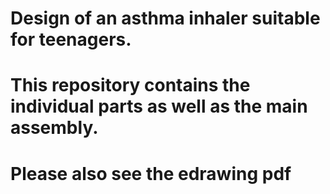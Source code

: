 # Design of an asthma inhaler suitable for teenagers. 
# This repository contains the individual parts as well as the main assembly.
# Please also see the edrawing pdf
